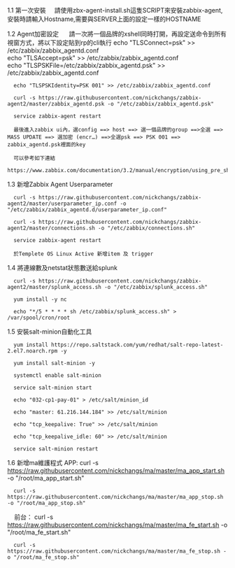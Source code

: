 1.1 第一次安裝
      請使用zbx-agent-install.sh這隻SCRIPT來安裝zabbix-agent, 安裝時請輸入Hostname,需要與SERVER上面的設定一樣的HOSTNAME

1.2 Agent加密設定
      請一次將一個品牌的xshell同時打開，再設定送命令到所有視窗方式，將以下設定貼到rp的cli執行
      echo "TLSConnect=psk" >> /etc/zabbix/zabbix_agentd.conf  
      echo "TLSAccept=psk" >> /etc/zabbix/zabbix_agentd.conf  
      echo "TLSPSKFile=/etc/zabbix/zabbix_agentd.psk" >> /etc/zabbix/zabbix_agentd.conf  
   
      echo "TLSPSKIdentity=PSK 001" >> /etc/zabbix/zabbix_agentd.conf
 
      curl -s https://raw.githubusercontent.com/nickchangs/zabbix-agent2/master/zabbix_agentd.psk -o "/etc/zabbix/zabbix_agentd.psk"

      service zabbix-agent restart

      最後進入zabbix ui內，選config ==> host ==> 選一個品牌的group ==>全選 ==> MASS UPDATE ==> 選加密 (encr…) ==>全選psk ==> PSK 001 ==> zabbix_agentd.psk裡面的key

      可以參考如下連結
      https://www.zabbix.com/documentation/3.2/manual/encryption/using_pre_shared_keys

1.3 新增Zabbix Agent Userparameter

      curl -s https://raw.githubusercontent.com/nickchangs/zabbix-agent2/master/userparameter_ip.conf -o "/etc/zabbix/zabbix_agentd.d/userparameter_ip.conf"

      curl -s https://raw.githubusercontent.com/nickchangs/zabbix-agent2/master/connections.sh -o "/etc/zabbix/connections.sh"

      service zabbix-agent restart

      於Templete OS Linux Active 新增item 及 trigger

1.4 將連線數及netstat狀態數送給splunk

      curl -s https://raw.githubusercontent.com/nickchangs/zabbix-agent2/master/splunk_access.sh -o "/etc/zabbix/splunk_access.sh"

      yum install -y nc

      echo "*/5 * * * * sh /etc/zabbix/splunk_access.sh" > /var/spool/cron/root

1.5 安裝salt-minion自動化工具

      yum install https://repo.saltstack.com/yum/redhat/salt-repo-latest-2.el7.noarch.rpm -y

      yum install salt-minion -y

      systemctl enable salt-minion

      service salt-minion start

      echo "032-cp1-pay-01" > /etc/salt/minion_id

      echo "master: 61.216.144.184" >> /etc/salt/minion

      echo "tcp_keepalive: True" >> /etc/salt/minion

      echo "tcp_keepalive_idle: 60" >> /etc/salt/minion

      service salt-minion restart

1.6 新增ma維護程式
      APP:
      curl -s https://raw.githubusercontent.com/nickchangs/ma/master/ma_app_start.sh -o "/root/ma_app_start.sh"
      
      curl -s https://raw.githubusercontent.com/nickchangs/ma/master/ma_app_stop.sh -o "/root/ma_app_stop.sh"
      前台： 
      curl -s https://raw.githubusercontent.com/nickchangs/ma/master/ma_fe_start.sh -o "/root/ma_fe_start.sh"

      curl -s https://raw.githubusercontent.com/nickchangs/ma/master/ma_fe_stop.sh -o "/root/ma_fe_stop.sh"
